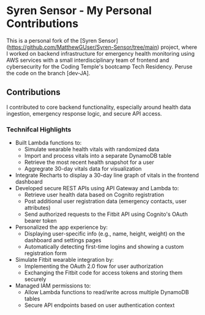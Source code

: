 # Syren Sensor - My Personal Contributions

This is a personal fork of the [Syren Sensor] (https://github.com/MatthewGUser/Syren-Sensor/tree/main) 
project, where I worked on backend infrastructure for emergency health monitoring
using AWS services with a small interdisciplinary team of frontend and cybersecurity
for the Coding Temple's bootcamp Tech Residency. Peruse the code on the branch [dev-JA].

## Contributions
I contributed to core backend functionality, especially around health data ingestion,
emergency response logic, and secure API access. 

### Technifcal Highlights 
- Built Lambda functions to:
    - Simulate wearable health vitals with randomized data
    - Import and process vitals into a separate DynamoDB table
    - Retrieve the most recent health snapshot for a user
    - Aggregrate 30-day vitals data for visualization
- Integrate Recharts to display a 30-day line graph of vitals in the frontend dashboard
- Developed secure REST APIs using API Gateway and Lambda to:
    - Retrieve user health data based on Cognito registration
    - Post additional user registration data (emergency contacts, user attributes)
    - Send authorized requests to the Fitbit API using Cognito's OAuth bearer token
- Personalized the app experience by:
    - Displaying user-specific info (e.g., name, height, weight) on the dashboard
    and settings pages
    - Automatically detecting first-time logins and showing a custom registration
    form
- Simulate Fitbit wearable integration by:
    - Implementing the OAuth 2.0 flow for user authorization
    - Exchanging the Fitbit code for access tokens and storing them securely
- Managed IAM permissions to:
    - Allow Lambda functions to read/write across multiple DynamoDB tables
    - Secure API endpoints based on user authentication context

